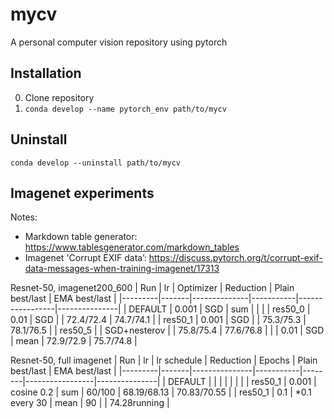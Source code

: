 # mycv
A personal computer vision repository using pytorch

## Installation
0. Clone repository
1. `conda develop --name pytorch_env path/to/mycv`

## Uninstall
`conda develop --uninstall path/to/mycv`

## Imagenet experiments
Notes:
- Markdown table generator: https://www.tablesgenerator.com/markdown_tables
- Imagenet 'Corrupt EXIF data’: https://discuss.pytorch.org/t/corrupt-exif-data-messages-when-training-imagenet/17313

Resnet-50, imagenet200_600
| Run     | lr    | Optimizer    | Reduction | Plain best/last | EMA best/last |
|---------|-------|--------------|-----------|-----------------|---------------|
| DEFAULT | 0.001 | SGD          | sum       |                 |               |
| res50_0 | 0.01  | SGD          |           | 72.4/72.4       | 74.7/74.1     |
| res50_1 | 0.001 | SGD          |           | 75.3/75.3       | 78.1/76.5     |
| res50_5 |       | SGD+nesterov |           | 75.8/75.4       | 77.6/76.8     |
|         | 0.01  | SGD          | mean      | 72.9/72.9       | 75.7/74.8     |


Resnet-50, full imagenet
| Run     | lr    | lr schedule   | Reduction | Epochs | Plain best/last | EMA best/last |
|---------|-------|---------------|-----------|--------|-----------------|---------------|
| DEFAULT |       |               |           |        |                 |               |
| res50_1 | 0.001 | cosine 0.2    | sum       | 60/100 | 68.19/68.13     | 70.83/70.55   |
| res50_1 | 0.1   | *0.1 every 30 | mean      | 90     |                 | 74.28running  |

